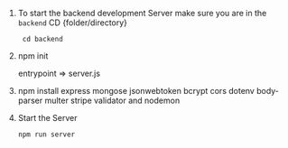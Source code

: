 1. To start the backend development Server make sure you are in the `backend` CD {folder/directory}

        cd backend

2. npm init 
     
      entrypoint => server.js

3. npm install express mongose jsonwebtoken bcrypt cors dotenv body-parser multer stripe validator and nodemon

4.  Start the Server
       
        npm run server